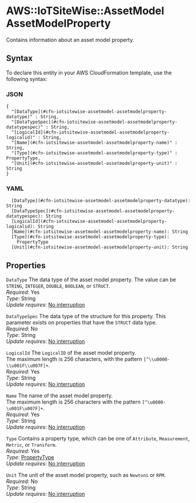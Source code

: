 # AWS::IoTSiteWise::AssetModel AssetModelProperty<a name="aws-properties-iotsitewise-assetmodel-assetmodelproperty"></a>

Contains information about an asset model property\.

## Syntax<a name="aws-properties-iotsitewise-assetmodel-assetmodelproperty-syntax"></a>

To declare this entity in your AWS CloudFormation template, use the following syntax:

### JSON<a name="aws-properties-iotsitewise-assetmodel-assetmodelproperty-syntax.json"></a>

```
{
  "[DataType](#cfn-iotsitewise-assetmodel-assetmodelproperty-datatype)" : String,
  "[DataTypeSpec](#cfn-iotsitewise-assetmodel-assetmodelproperty-datatypespec)" : String,
  "[LogicalId](#cfn-iotsitewise-assetmodel-assetmodelproperty-logicalid)" : String,
  "[Name](#cfn-iotsitewise-assetmodel-assetmodelproperty-name)" : String,
  "[Type](#cfn-iotsitewise-assetmodel-assetmodelproperty-type)" : PropertyType,
  "[Unit](#cfn-iotsitewise-assetmodel-assetmodelproperty-unit)" : String
}
```

### YAML<a name="aws-properties-iotsitewise-assetmodel-assetmodelproperty-syntax.yaml"></a>

```
  [DataType](#cfn-iotsitewise-assetmodel-assetmodelproperty-datatype): String
  [DataTypeSpec](#cfn-iotsitewise-assetmodel-assetmodelproperty-datatypespec): String
  [LogicalId](#cfn-iotsitewise-assetmodel-assetmodelproperty-logicalid): String
  [Name](#cfn-iotsitewise-assetmodel-assetmodelproperty-name): String
  [Type](#cfn-iotsitewise-assetmodel-assetmodelproperty-type):
    PropertyType
  [Unit](#cfn-iotsitewise-assetmodel-assetmodelproperty-unit): String
```

## Properties<a name="aws-properties-iotsitewise-assetmodel-assetmodelproperty-properties"></a>

`DataType` <a name="cfn-iotsitewise-assetmodel-assetmodelproperty-datatype"></a>
The data type of the asset model property\. The value can be `STRING`, `INTEGER`, `DOUBLE`, `BOOLEAN`, or `STRUCT`\.  
_Required_: Yes  
_Type_: String  
_Update requires_: [No interruption](https://docs.aws.amazon.com/AWSCloudFormation/latest/UserGuide/using-cfn-updating-stacks-update-behaviors.html#update-no-interrupt)

`DataTypeSpec` <a name="cfn-iotsitewise-assetmodel-assetmodelproperty-datatypespec"></a>
The data type of the structure for this property\. This parameter exists on properties that have the `STRUCT` data type\.  
_Required_: No  
_Type_: String  
_Update requires_: [No interruption](https://docs.aws.amazon.com/AWSCloudFormation/latest/UserGuide/using-cfn-updating-stacks-update-behaviors.html#update-no-interrupt)

`LogicalId` <a name="cfn-iotsitewise-assetmodel-assetmodelproperty-logicalid"></a>
The `LogicalID` of the asset model property\.  
The maximum length is 256 characters, with the pattern `[^\\u0000-\\u001F\\u007F]+`\.  
_Required_: Yes  
_Type_: String  
_Update requires_: [No interruption](https://docs.aws.amazon.com/AWSCloudFormation/latest/UserGuide/using-cfn-updating-stacks-update-behaviors.html#update-no-interrupt)

`Name` <a name="cfn-iotsitewise-assetmodel-assetmodelproperty-name"></a>
The name of the asset model property\.  
The maximum length is 256 characters with the pattern `[^\u0000-\u001F\u007F]+`\.  
_Required_: Yes  
_Type_: String  
_Update requires_: [No interruption](https://docs.aws.amazon.com/AWSCloudFormation/latest/UserGuide/using-cfn-updating-stacks-update-behaviors.html#update-no-interrupt)

`Type` <a name="cfn-iotsitewise-assetmodel-assetmodelproperty-type"></a>
Contains a property type, which can be one of `Attribute`, `Measurement`, `Metric`, or `Transform`\.  
_Required_: Yes  
_Type_: [PropertyType](aws-properties-iotsitewise-assetmodel-propertytype.md)  
_Update requires_: [No interruption](https://docs.aws.amazon.com/AWSCloudFormation/latest/UserGuide/using-cfn-updating-stacks-update-behaviors.html#update-no-interrupt)

`Unit` <a name="cfn-iotsitewise-assetmodel-assetmodelproperty-unit"></a>
The unit of the asset model property, such as `Newtons` or `RPM`\.  
_Required_: No  
_Type_: String  
_Update requires_: [No interruption](https://docs.aws.amazon.com/AWSCloudFormation/latest/UserGuide/using-cfn-updating-stacks-update-behaviors.html#update-no-interrupt)
